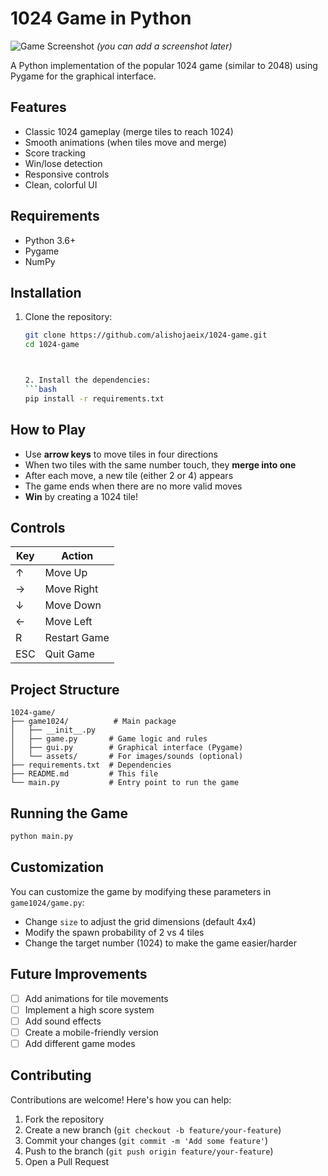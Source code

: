 # 1024 Game in Python

![Game Screenshot](assets/screenshot.png) *(you can add a screenshot later)*

A Python implementation of the popular 1024 game (similar to 2048) using Pygame for the graphical interface.

## Features

- Classic 1024 gameplay (merge tiles to reach 1024)
- Smooth animations (when tiles move and merge)
- Score tracking
- Win/lose detection
- Responsive controls
- Clean, colorful UI

## Requirements

- Python 3.6+
- Pygame
- NumPy

## Installation

1. Clone the repository:
   ```bash
   git clone https://github.com/alishojaeix/1024-game.git
   cd 1024-game



   2. Install the dependencies:
   ```bash
   pip install -r requirements.txt
   ```

## How to Play

- Use **arrow keys** to move tiles in four directions
- When two tiles with the same number touch, they **merge into one**
- After each move, a new tile (either 2 or 4) appears
- The game ends when there are no more valid moves
- **Win** by creating a 1024 tile!

## Controls

| Key | Action |
|-----|--------|
| ↑ | Move Up |
| → | Move Right |
| ↓ | Move Down |
| ← | Move Left |
| R | Restart Game |
| ESC | Quit Game |

## Project Structure

```
1024-game/
├── game1024/          # Main package
│   ├── __init__.py
│   ├── game.py       # Game logic and rules
│   ├── gui.py        # Graphical interface (Pygame)
│   └── assets/       # For images/sounds (optional)
├── requirements.txt  # Dependencies
├── README.md         # This file
└── main.py           # Entry point to run the game
```

## Running the Game

```bash
python main.py
```

## Customization

You can customize the game by modifying these parameters in `game1024/game.py`:
- Change `size` to adjust the grid dimensions (default 4x4)
- Modify the spawn probability of 2 vs 4 tiles
- Change the target number (1024) to make the game easier/harder

## Future Improvements

- [ ] Add animations for tile movements
- [ ] Implement a high score system
- [ ] Add sound effects
- [ ] Create a mobile-friendly version
- [ ] Add different game modes

## Contributing

Contributions are welcome! Here's how you can help:
1. Fork the repository
2. Create a new branch (`git checkout -b feature/your-feature`)
3. Commit your changes (`git commit -m 'Add some feature'`)
4. Push to the branch (`git push origin feature/your-feature`)
5. Open a Pull Request

